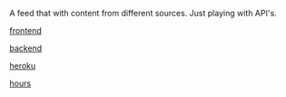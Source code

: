 A feed that with content from different sources. Just playing with API's.

[frontend](https://github.com/kalleprkl/FS-project)

[backend](https://github.com/kalleprkl/FS-project_backend)

[heroku](https://blooming-gorge-76906.herokuapp.com/)

[hours](https://docs.google.com/spreadsheets/d/1VKLBvJRzhB6UL0GP2hSBQ5QgCQuS1CVSOc8b6eVGxoA/edit?usp=sharing)
